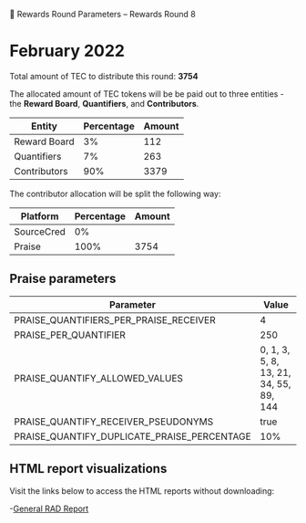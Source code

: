 💸 Rewards Round Parameters – Rewards Round 8

# February 2022

Total amount of TEC to distribute this round: **3754**

The allocated amount of TEC tokens will be be paid out to three entities - the **Reward Board**, **Quantifiers**, and **Contributors**.

| Entity       | Percentage | Amount |
| ------------ | ---------- | ------ |
| Reward Board | 3%         | 112    |
| Quantifiers  | 7%         | 263    |
| Contributors | 90%        | 3379   |

The contributor allocation will be split the following way:

| Platform   | Percentage | Amount |
| ---------- | ---------- | ------ |
| SourceCred | 0%         |        |
| Praise     | 100%       | 3754   |

## Praise parameters

| Parameter                                   | Value                                  |
| ------------------------------------------- | -------------------------------------- |
| PRAISE_QUANTIFIERS_PER_PRAISE_RECEIVER      | 4                                      |
| PRAISE_PER_QUANTIFIER                       | 250                                    |
| PRAISE_QUANTIFY_ALLOWED_VALUES              | 0, 1, 3, 5, 8, 13, 21, 34, 55, 89, 144 |
| PRAISE_QUANTIFY_RECEIVER_PSEUDONYMS         | true                                   |
| PRAISE_QUANTIFY_DUPLICATE_PRAISE_PERCENTAGE | 10%                                    |

## HTML report visualizations
Visit the links below to access the HTML reports without downloading:

-[General RAD Report](https://rawcdn.githack.com/CommonsBuild/tec-rewards/c2eba98a9f6f09993ae69936db2d9485e72f7c48/distribution_rounds/round-8/distribution_results/reports/round-8_general_RAD_report_Report.html)


